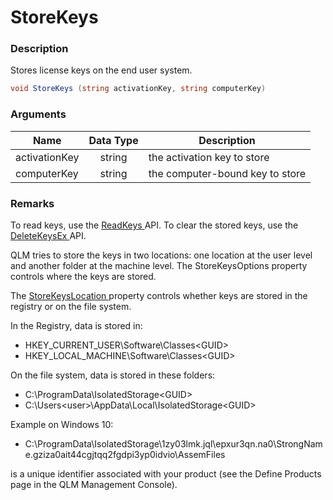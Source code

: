 # StoreKeys

### Description

Stores license keys on the end user system.

```csharp
void StoreKeys (string activationKey, string computerKey)
```

### Arguments

| Name          | Data Type | Description                     |
| ------------- | :-------: | ------------------------------- |
| activationKey |   string  | the activation key to store     |
| computerKey   |   string  | the computer-bound key to store |

### Remarks

To read keys, use the [ReadKeys ](https://soraco.readme.io/reference/readkeys)API. To clear the stored keys, use the [DeleteKeysEx ](https://soraco.readme.io/reference/deletekeysex)API.

QLM tries to store the keys in two locations: one location at the user level and another folder at the machine level. The StoreKeysOptions property controls where the keys are stored.

The [StoreKeysLocation ](https://soraco.readme.io/reference/estorekeysoptions)property controls whether keys are stored in the registry or on the file system.

In the Registry, data is stored in:

* HKEY\_CURRENT\_USER\Software\Classes\<GUID>
* HKEY\_LOCAL\_MACHINE\Software\Classes\<GUID>

On the file system, data is stored in these folders:

* C:\ProgramData\IsolatedStorage\<GUID>
* C:\Users\<user>\AppData\Local\IsolatedStorage\<GUID>

Example on Windows 10:

* C:\ProgramData\IsolatedStorage\1zy03lmk.jql\epxur3qn.na0\StrongName.gziza0ait44cgjtqq2fgdpi3yp0idvio\AssemFiles

is a unique identifier associated with your product (see the Define Products page in the QLM Management Console).
